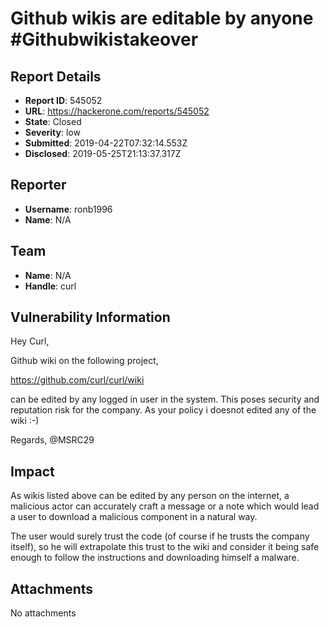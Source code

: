 # Github wikis are editable by anyone #Githubwikistakeover

## Report Details
- **Report ID**: 545052
- **URL**: https://hackerone.com/reports/545052
- **State**: Closed
- **Severity**: low
- **Submitted**: 2019-04-22T07:32:14.553Z
- **Disclosed**: 2019-05-25T21:13:37.317Z

## Reporter
- **Username**: ronb1996
- **Name**: N/A

## Team
- **Name**: N/A
- **Handle**: curl

## Vulnerability Information
Hey Curl,

Github wiki on the following project,

https://github.com/curl/curl/wiki

can be edited by any logged in user in the system. This poses security and reputation risk for the company.
As your policy i doesnot edited any of the wiki :-)


Regards,
@MSRC29

## Impact

As wikis listed above can be edited by any person on the internet, a malicious actor can accurately craft a message or a note which would lead a user to download a malicious component in a natural way.

The user would surely trust the code (of course if he trusts the company itself), so he will extrapolate this trust to the wiki and consider it being safe enough to follow the instructions and downloading himself a malware.

## Attachments
No attachments
